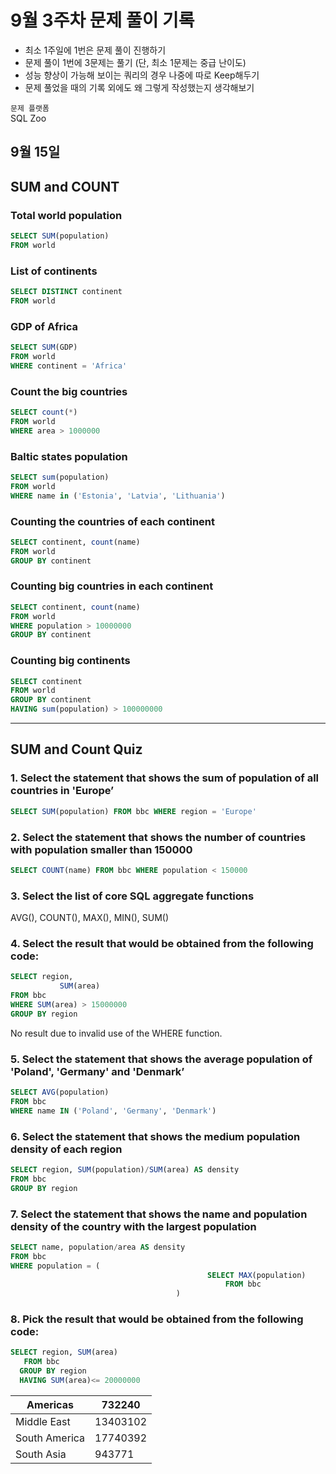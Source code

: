 # 9월 3주차 문제 풀이 기록

- 최소 1주일에 1번은 문제 풀이 진행하기
- 문제 풀이 1번에 3문제는 풀기 (단, 최소 1문제는 중급 난이도)
- 성능 향상이 가능해 보이는 쿼리의 경우 나중에 따로 Keep해두기
- 문제 풀었을 때의 기록 외에도 왜 그렇게 작성했는지 생각해보기

`문제 플랫폼`    
SQL Zoo

## 9월 15일

## SUM and COUNT

### Total world population

```sql
SELECT SUM(population)
FROM world
```

### **List of continents**

```sql
SELECT DISTINCT continent
FROM world
```

### GDP of Africa

```sql
SELECT SUM(GDP)
FROM world
WHERE continent = 'Africa'
```

### Count the big countries

```sql
SELECT count(*)
FROM world
WHERE area > 1000000
```

### Baltic states population

```sql
SELECT sum(population)
FROM world
WHERE name in ('Estonia', 'Latvia', 'Lithuania')
```

### **Counting the countries of each continent**

```sql
SELECT continent, count(name)
FROM world
GROUP BY continent
```

### Counting big countries in each continent

```sql
SELECT continent, count(name)
FROM world
WHERE population > 10000000
GROUP BY continent
```

### Counting big continents

```sql
SELECT continent
FROM world
GROUP BY continent
HAVING sum(population) > 100000000
```

---

## SUM and Count Quiz

### 1. Select the statement that shows the sum of population of all countries in 'Europe’

```sql
SELECT SUM(population) FROM bbc WHERE region = 'Europe'
```

### 2. Select the statement that shows the number of countries with population smaller than 150000

```sql
SELECT COUNT(name) FROM bbc WHERE population < 150000
```

### 3. Select the list of core SQL aggregate functions

AVG(), COUNT(), MAX(), MIN(), SUM()

### 4. Select the result that would be obtained from the following code:

```sql
SELECT region,
		   SUM(area)
FROM bbc
WHERE SUM(area) > 15000000
GROUP BY region
```

No result due to invalid use of the WHERE function.

### 5. Select the statement that shows the average population of 'Poland', 'Germany' and 'Denmark’

```sql
SELECT AVG(population) 
FROM bbc 
WHERE name IN ('Poland', 'Germany', 'Denmark')
```

### 6. Select the statement that shows the medium population density of each region

```sql
SELECT region, SUM(population)/SUM(area) AS density 
FROM bbc 
GROUP BY region
```

### 7. Select the statement that shows the name and population density of the country with the largest population

```sql
SELECT name, population/area AS density 
FROM bbc 
WHERE population = (
											SELECT MAX(population) 
												FROM bbc
									 )
```

### 8. Pick the result that would be obtained from the following code:

```sql
SELECT region, SUM(area) 
   FROM bbc 
  GROUP BY region 
  HAVING SUM(area)<= 20000000
```

| Americas | 732240 |
| --- | --- |
| Middle East | 13403102 |
| South America | 17740392 |
| South Asia | 943771 |
